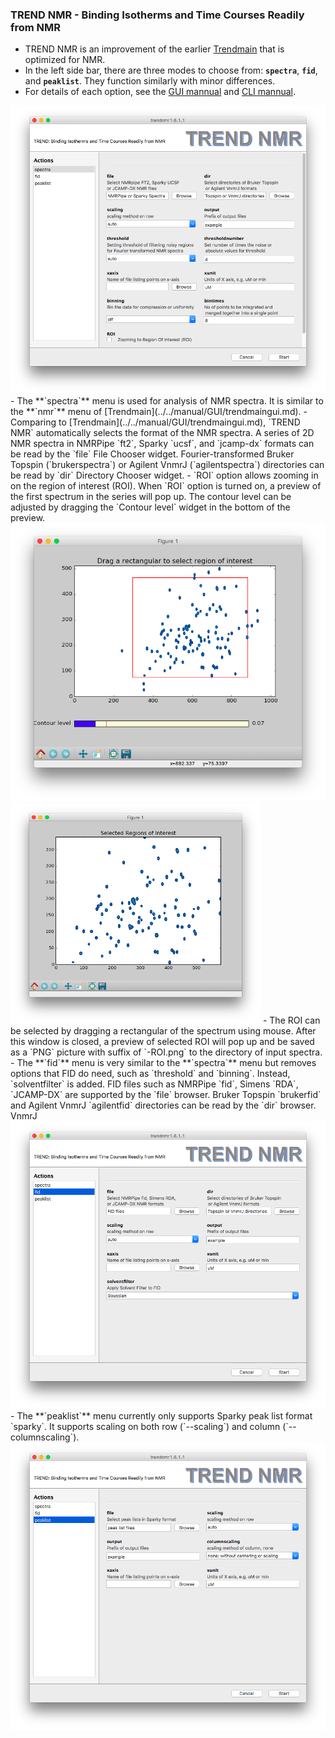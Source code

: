 ### TREND NMR - Binding Isotherms and  Time Courses Readily from NMR  
- TREND NMR is an improvement of the earlier [Trendmain](../../manual/GUI/trendmaingui.md) 
that is optimized for NMR.
- In the left side bar, there are three modes to choose from: **`spectra`**, 
**`fid`**, and **`peaklist`**. They function similarly with minor 
differences.  
- For details of each option, see the [GUI mannual](../../manual/GUI/trendmaingui.md) 
and [CLI mannual]((../../manual/CLI/trendmain.md)).  
<img src="../png/trendmain/trendnmr_1.png" alt="trendnmr_spectra" width="600">  
- The **`spectra`**  menu is used for analysis of NMR spectra. It is similar 
to the **`nmr`** menu of [Trendmain](../../manual/GUI/trendmaingui.md). 
- Comparing to [Trendmain](../../manual/GUI/trendmaingui.md), `TREND NMR` 
automatically selects the format of the NMR spectra. A series of 2D NMR 
spectra in NMRPipe `ft2`, Sparky `ucsf`, and `jcamp-dx` formats can be read 
by the `file` File Chooser widget. Fourier-transformed Bruker Topspin 
(`brukerspectra`) or Agilent VnmrJ (`agilentspectra`) directories can 
be read by `dir` Directory Chooser widget.  
- `ROI` option allows zooming in on the region of interest (ROI). 
When `ROI` option is turned on, a preview of the first spectrum in the 
series will pop up. The contour level can be adjusted by dragging the 
`Contour level` widget in the bottom of the preview. 
<img src="../png/trendmain/ROI_1.png" alt="trendnmr_ROI_1" width="600">  
<img src="../png/trendmain/ROI_2.png" alt="trendnmr_ROI_1" width="400">  
- The ROI can be selected by dragging a rectangular of the spectrum using 
mouse. After this window is closed, a preview of selected ROI will pop up 
and be saved as a `PNG` picture with suffix of `-ROI.png` to the directory 
of input spectra.  
- The **`fid`** menu is very similar to the **`spectra`** menu but 
removes options that FID do need, such as `threshold` and `binning`. Instead, 
`solventfilter` is added. FID files such as NMRPipe `fid`, Simens `RDA`, 
`JCAMP-DX` are supported by the `file` browser. Bruker Topspin `brukerfid` 
and Agilent VnmrJ `agilentfid` directories can be read by the `dir` browser.  
VnmrJ   
<img src="../png/trendmain/trendnmr_2.png" alt="trendnmr_fid" width="600"> 
- The **`peaklist`** menu currently only supports Sparky peak list format 
`sparky`. It supports scaling on both row (`--scaling`) and column 
(`--columnscaling`).   
<img src="../png/trendmain/trendnmr_3.png" alt="trendnmr_peaklist" width="600"> 


